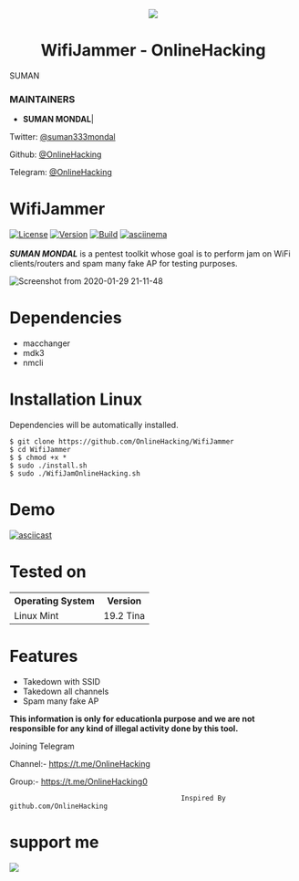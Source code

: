 <p align="center">

  <img src="https://i.pinimg.com/originals/54/19/02/541902f716f7edd427cfa5a9e1230be6.png">  

</p>

<h1 align="center">WifiJammer - OnlineHacking</h1>

<p align="center">

  SUMAN 

</p>

### MAINTAINERS

* **SUMAN MONDAL**| 

Twitter: <a href="https://twitter.com/suman333mondal">@suman333mondal</a>

Github: <a href="https://github.com/OnlineHacking">@OnlineHacking</a>

Telegram: <a href="https://t.me/OnlineHacking">@OnlineHacking</a>

# WifiJammer
[![License](https://img.shields.io/badge/License-GPL-red.svg)](https://github.com/aryanrtm/KawaiiDeauther/blob/master/LICENSE)  [![Version](https://img.shields.io/badge/Release-1.2-blue.svg?maxAge=259200)]()  [![Build](https://img.shields.io/badge/Supported_OS-Linux-green.svg)]()  [![asciinema](https://img.shields.io/badge/asciinema-Demo-red.svg)](https://asciinema.org/a/294970)
<br/>
<br/>
***SUMAN MONDAL*** is a pentest toolkit whose goal is to perform jam on WiFi clients/routers and spam many fake AP for testing purposes.

![Screenshot from 2020-01-29 21-11-48](https://i.pinimg.com/originals/8a/87/19/8a87192e7cba6935a4e0015b16f6783a.png)


Dependencies
=

- macchanger
- mdk3
- nmcli


Installation Linux 
=
Dependencies will be automatically installed.

    $ git clone https://github.com/OnlineHacking/WifiJammer
    $ cd WifiJammer
    $ $ chmod +x * 
    $ sudo ./install.sh
    $ sudo ./WifiJamOnlineHacking.sh


Demo
=
[![asciicast](https://asciinema.org/a/294970.png)](https://asciinema.org/a/294970?autoplay=1&loop=1)


Tested on
=

<table>
    <tr>
        <th>Operating System</th>
        <th> Version </th>
    </tr>
    <tr>
        <td>Linux Mint</td>
        <td> 19.2 Tina </td>
    </tr>
</table>


Features
=
- Takedown with SSID
- Takedown all channels
- Spam many fake AP

**This information is only for educationla purpose and we are not responsible for any kind of illegal activity done by this tool.**

Joining Telegram 

Channel:- https://t.me/OnlineHacking

Group:- https://t.me/OnlineHacking0

                                              Inspired By github.com/OnlineHacking

# support me

<a href="https://t.me/OnlineHacking"><img src="https://img.shields.io/badge/telegram-Ms.Suman || OnlineHacking-blue.svg">
